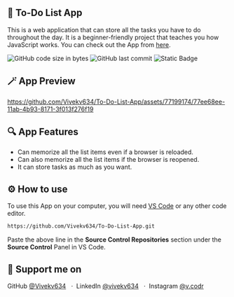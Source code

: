 ## 📃 To-Do List App
This is a web application that can store all the tasks you have to do throughout the day. It is a beginner-friendly project that teaches you how JavaScript works.
You can check out the App from [here](https://vivekv634.github.io/To-Do-List-App/).

![GitHub code size in bytes](https://img.shields.io/github/languages/code-size/vivekv634/To-Do-List-App?style=for-the-badge)
![GitHub last commit](https://img.shields.io/github/last-commit/vivekv634/To-Do-List-App?style=for-the-badge)
![Static Badge](https://img.shields.io/badge/LICENSE-MIT-blue?style=for-the-badge)


## 🪄 App Preview
https://github.com/Vivekv634/To-Do-List-App/assets/77199174/77ee68ee-11ab-4b93-8171-3f013f276f19

## 🔍 App Features
* Can memorize all the list items even if a browser is reloaded.
* Can also memorize all the list items if the browser is reopened.
* It can store tasks as much as you want.

## ⚙️ How to use
To use this App on your computer, you will need [VS Code](https://code.visualstudio.com/download) or any other code editor.

```bash
https://github.com/Vivekv634/To-Do-List-App.git
```
Paste the above line in the **Source Control Repositories** section under the **Source Control** Panel in VS Code.

## 🤝 Support me on
GitHub [@Vivekv634](https://github.com/Vivekv634) &nbsp; &middot;&nbsp;
LinkedIn [@vivekv634](https://www.linkedin.com/in/vivekv634/) &nbsp; &middot;&nbsp;
Instagram [@v.codr](https://www.instagram.com/v.codr/)
